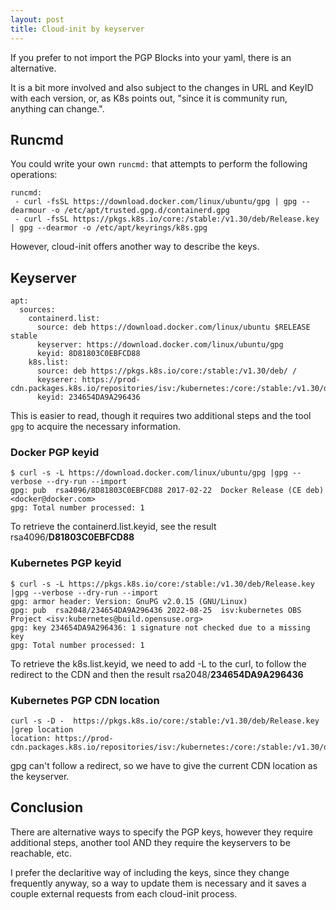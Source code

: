 ```yaml
---
layout: post
title: Cloud-init by keyserver
---
```


If you prefer to not import the PGP Blocks into your yaml, there is an alternative.

It is a bit more involved and also subject to the changes in URL and KeyID with each version, or, as K8s points out, "since it is community run, anything can change.".

## Runcmd
You could write your own `runcmd:` that attempts to perform the following operations:
```
runcmd:
 - curl -fsSL https://download.docker.com/linux/ubuntu/gpg | gpg --dearmour -o /etc/apt/trusted.gpg.d/containerd.gpg
 - curl -fsSL https://pkgs.k8s.io/core:/stable:/v1.30/deb/Release.key | gpg --dearmor -o /etc/apt/keyrings/k8s.gpg
```

However, cloud-init offers another way to describe the keys.

## Keyserver
```
apt:
  sources:
    containerd.list:
      source: deb https://download.docker.com/linux/ubuntu $RELEASE stable
      keyserver: https://download.docker.com/linux/ubuntu/gpg
      keyid: 8D81803C0EBFCD88
    k8s.list:
      source: deb https://pkgs.k8s.io/core:/stable:/v1.30/deb/ /
      keyserer: https://prod-cdn.packages.k8s.io/repositories/isv:/kubernetes:/core:/stable:/v1.30/deb/Release.key
      keyid: 234654DA9A296436
```

This is easier to read, though it requires two additional steps and the tool `gpg` to acquire the necessary information.
### Docker PGP keyid
```
$ curl -s -L https://download.docker.com/linux/ubuntu/gpg |gpg --verbose --dry-run --import
gpg: pub  rsa4096/8D81803C0EBFCD88 2017-02-22  Docker Release (CE deb) <docker@docker.com>
gpg: Total number processed: 1
```

To retrieve the containerd.list.keyid, see the result rsa4096/**D81803C0EBFCD88**
### Kubernetes PGP keyid
```
$ curl -s -L https://pkgs.k8s.io/core:/stable:/v1.30/deb/Release.key |gpg --verbose --dry-run --import
gpg: armor header: Version: GnuPG v2.0.15 (GNU/Linux)
gpg: pub  rsa2048/234654DA9A296436 2022-08-25  isv:kubernetes OBS Project <isv:kubernetes@build.opensuse.org>
gpg: key 234654DA9A296436: 1 signature not checked due to a missing key
gpg: Total number processed: 1
```

To retrieve the k8s.list.keyid, we need to add -L to the curl, to follow the redirect to the CDN and then the result rsa2048/**234654DA9A296436**
### Kubernetes PGP CDN location
```
curl -s -D -  https://pkgs.k8s.io/core:/stable:/v1.30/deb/Release.key |grep location
location: https://prod-cdn.packages.k8s.io/repositories/isv:/kubernetes:/core:/stable:/v1.30/deb/Release.key
```

gpg can't follow a redirect, so we have to give the current CDN location as the keyserver.

## Conclusion

There are alternative ways to specify the PGP keys, however they require additional steps, another tool AND they require the keyservers to be reachable, etc.

I prefer the declaritive way of including the keys, since they change frequently anyway, so a way to update them is necessary and it saves a couple external requests from each cloud-init process.
